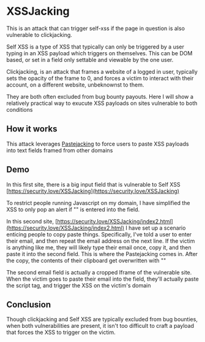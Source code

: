 # XSSJacking
This is an attack that can trigger self-xss if the page in question is also vulnerable to clickjacking.

Self XSS is a type of XSS that typically can only be triggered by a user typing in an XSS payload which triggers on themselves. This can be DOM based, or set in a field only settable and viewable by the one user.

Clickjacking, is an attack that frames a website of a logged in user, typically sets the opacity of the frame to 0, and forces a victim to interact with their account, on a different website, unbeknownst to them.

They are both often excluded from bug bounty payouts. Here I will show a relatively practical way to exucute XSS payloads on sites vulnerable to both conditions


## How it works
This attack leverages [Pastejacking](https://github.com/dxa4481/Pastejacking) to force users to paste XSS payloads into text fields framed from other domains

## Demo
In this first site, there is a big input field that is vulnerable to Self XSS [https://security.love/XSSJacking](https://security.love/XSSJacking)

To restrict people running Javascript on my domain, I have simplified the XSS to only pop an alert if "<script>alert(1)</script>" is entered into the field. 

In this second site, [https://security.love/XSSJacking/index2.html](https://security.love/XSSJacking/index2.html) I have set up a scenario enticing people to copy paste things. Specifically, I've told a user to enter their email, and then repeat the email address on the next line. If the victim is anything like me, they will likely type their email once, copy it, and then paste it into the second field. This is where the Pastejacking comes in. After the copy, the contents of their clipboard get overwritten with "<script>alert(1)</script>"

The second email field is actually a cropped Iframe of the vulnerable site. When the victim goes to paste their email into the field, they'll actually paste the script tag, and trigger the XSS on the victim's domain

## Conclusion
Though clickjacking and Self XSS are typically excluded from bug bounties, when both vulnerabilities are present, it isn't too difficult to craft a payload that forces the XSS to trigger on the victim.
